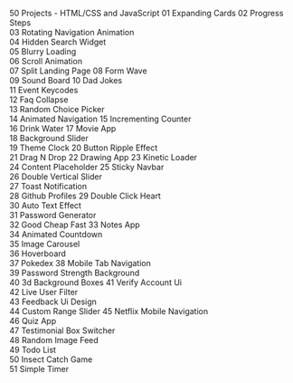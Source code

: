50 Projects - HTML/CSS and JavaScript
01 Expanding Cards
02	Progress Steps	
03	Rotating Navigation Animation	
04	Hidden Search Widget	
05	Blurry Loading	
06	Scroll Animation	
07	Split Landing Page
08	Form Wave	
09	Sound Board	
10	Dad Jokes	
11	Event Keycodes	
12	Faq Collapse	
13	Random Choice Picker	
14	Animated Navigation	
15	Incrementing Counter	
16	Drink Water	
17	Movie App	
18	Background Slider	
19	Theme Clock	
20	Button Ripple Effect	
21	Drag N Drop	
22	Drawing App	
23	Kinetic Loader	
24	Content Placeholder	
25	Sticky Navbar	
26	Double Vertical Slider	
27	Toast Notification	
28	Github Profiles	
29	Double Click Heart	
30	Auto Text Effect	
31	Password Generator	
32	Good Cheap Fast	
33	Notes App	
34	Animated Countdown	
35	Image Carousel	
36	Hoverboard	
37	Pokedex	
38	Mobile Tab Navigation	
39	Password Strength Background	
40	3d Background Boxes	
41	Verify Account Ui	
42	Live User Filter	
43	Feedback Ui Design	
44	Custom Range Slider	
45	Netflix Mobile Navigation	
46	Quiz App	
47	Testimonial Box Switcher	
48	Random Image Feed	
49	Todo List	
50	Insect Catch Game	
51	Simple Timer	
